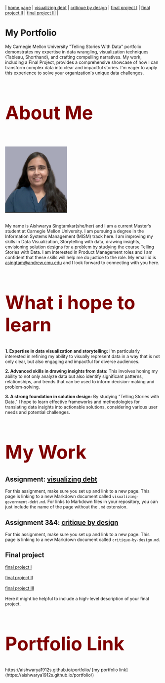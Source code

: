 | [home page](https://aishwarya1912s.github.io/portfolio/) | [visualizing debt](https://aishwarya1912s.github.io/portfolio/visualizing-government-debt.html) | [critique by design](https://aishwarya1912s.github.io/portfolio/critique-by-design.html) | [final project I](https://aishwarya1912s.github.io/portfolio/final-project-part-one.html) | [final project II](https://aishwarya1912s.github.io/portfolio/final-project-part-two.html) |  [final project III](https://aishwarya1912s.github.io/portfolio/final-project-part-three.html) |

# My Portfolio
My Carnegie Mellon University "Telling Stories With Data" portfolio demonstrates my expertise in data wrangling, visualization techniques (Tableau, Shorthand), and crafting compelling narratives. My work, including a Final Project, provides a comprehensive showcase of how I can transform complex data into clear and impactful stories. I'm eager to apply this experience to solve your organization's unique data challenges.


<div class="markdown" style="color: maroon; font-size: 30px;">

  # About Me
</div>

 <br>  <br>
<img src="linekdin1.png" width="200"/>
  <br>  <br>


My name is Aishwarya Singtamkar(she/her) and I am a current Master’s student at Carnegie Mellon University. I am pursuing a degree in the Information Systems Management (MISM) track here. I am improving my skills in Data Visualization, Storytelling with data, drawing insights, envisioning solution designs for a problem by studying the course Telling Stories with Data. I am interested in Product Management roles and I am confident that these skills will help me do justice to the role. My email id is asingtam@andrew.cmu.edu and I look forward to connecting with you here.


<div class="markdown" style="color: maroon; font-size: 30px;">

  # What i hope to learn
</div>

**1. Expertise in data visualization and storytelling:**
I'm particularly interested in refining my ability to visually represent data in a way that is not only clear, but also engaging and impactful for diverse audiences.

**2. Advanced skills in drawing insights from data:**
This involves honing my ability to not only analyze data but also identify significant patterns, relationships, and trends that can be used to inform decision-making and problem-solving.

**3. A strong foundation in solution design:**
By studying "Telling Stories with Data," I hope to learn effective frameworks and methodologies for translating data insights into actionable solutions, considering various user needs and potential challenges.


<div class="markdown" style="color: maroon; font-size: 30px;">

  # My Work
</div>

## Assignment: [visualizing debt](https://aishwarya1912s.github.io/portfolio/visualizing-government-debt.html)
For this assignment, make sure you set up and link to a new page.  This page is linking to a new Markdown document called `visualizing-government-debt.md`.  For links to Markdown files in your repository, you can just include the name of the page without the `.md` extension. 

## Assignment 3&4: [critique by design](https://aishwarya1912s.github.io/portfolio/critique-by-design.html)
For this assignment, make sure you set up and link to a new page.  This page is linking to a new Markdown document called `critique-by-design.md`.  

## Final project
[final project I](https://aishwarya1912s.github.io/portfolio/final-project-part-one.html) 
 <br>  <br>
[final project II](https://aishwarya1912s.github.io/portfolio/final-project-part-two.html) 
 <br>  <br>
[final project III](https://aishwarya1912s.github.io/portfolio/final-project-part-three.html)
 <br>  <br>
Here it might be helpful to include a high-level description of your final project. 

<div class="markdown" style="color: maroon; font-size: 30px;">

  # Portfolio Link
</div>
https://aishwarya1912s.github.io/portfolio/
[my portfolio link](https://aishwarya1912s.github.io/portfolio/)
